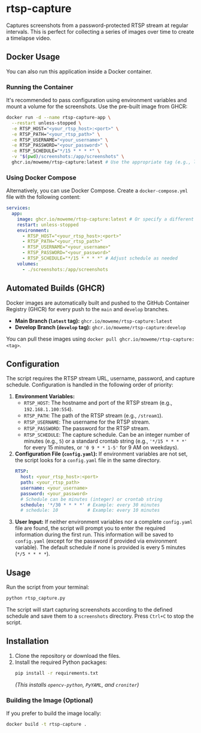 # rtsp-capture

Captures screenshots from a password-protected RTSP stream at regular intervals. This is perfect for collecting a series of images over time to create a timelapse video.

## Docker Usage

You can also run this application inside a Docker container.

### Running the Container

It's recommended to pass configuration using environment variables and mount a volume for the screenshots. Use the pre-built image from GHCR:

```bash
docker run -d --name rtsp-capture-app \
  --restart unless-stopped \
  -e RTSP_HOST="<your_rtsp_host>:<port>" \
  -e RTSP_PATH="<your_rtsp_path>" \
  -e RTSP_USERNAME="<your_username>" \
  -e RTSP_PASSWORD="<your_password>" \
  -e RTSP_SCHEDULE="*/15 * * * *" \
  -v "$(pwd)/screenshots:/app/screenshots" \
  ghcr.io/moweme/rtsp-capture:latest # Use the appropriate tag (e.g., latest, develop)
```

### Using Docker Compose

Alternatively, you can use Docker Compose. Create a `docker-compose.yml` file with the following content:

```yaml
services:
  app:
    image: ghcr.io/moweme/rtsp-capture:latest # Or specify a different tag like :develop
    restart: unless-stopped
    environment:
      - RTSP_HOST="<your_rtsp_host>:<port>"
      - RTSP_PATH="<your_rtsp_path>"
      - RTSP_USERNAME="<your_username>"
      - RTSP_PASSWORD="<your_password>"
      - RTSP_SCHEDULE="*/15 * * * *" # Adjust schedule as needed
    volumes:
      - ./screenshots:/app/screenshots
```

## Automated Builds (GHCR)

Docker images are automatically built and pushed to the GitHub Container Registry (GHCR) for every push to the `main` and `develop` branches.

*   **Main Branch (`latest` tag):** `ghcr.io/moweme/rtsp-capture:latest`
*   **Develop Branch (`develop` tag):** `ghcr.io/moweme/rtsp-capture:develop`

You can pull these images using `docker pull ghcr.io/moweme/rtsp-capture:<tag>`.

## Configuration

The script requires the RTSP stream URL, username, password, and capture schedule. Configuration is handled in the following order of priority:

1.  **Environment Variables:**
    *   `RTSP_HOST`: The hostname and port of the RTSP stream (e.g., `192.168.1.100:554`).
    *   `RTSP_PATH`: The path of the RTSP stream (e.g., `/stream1`).
    *   `RTSP_USERNAME`: The username for the RTSP stream.
    *   `RTSP_PASSWORD`: The password for the RTSP stream.
    *   `RTSP_SCHEDULE`: The capture schedule. Can be an integer number of minutes (e.g., `5`) or a standard crontab string (e.g., `'*/15 * * * *'` for every 15 minutes, or `'0 9 * * 1-5'` for 9 AM on weekdays).
2.  **Configuration File (`config.yaml`):** If environment variables are not set, the script looks for a `config.yaml` file in the same directory.
    ```yaml
    RTSP:
      host: <your_rtsp_host>:<port>
      path: <your_rtsp_path>
      username: <your_username>
      password: <your_password>
      # Schedule can be minutes (integer) or crontab string
      schedule: '*/30 * * * *' # Example: every 30 minutes
      # schedule: 10           # Example: every 10 minutes
    ```
3.  **User Input:** If neither environment variables nor a complete `config.yaml` file are found, the script will prompt you to enter the required information during the first run. This information will be saved to `config.yaml` (except for the password if provided via environment variable). The default schedule if none is provided is every 5 minutes (`*/5 * * * *`).

## Usage

Run the script from your terminal:

```bash
python rtsp_capture.py
```

The script will start capturing screenshots according to the defined schedule and save them to a `screenshots` directory. Press `Ctrl+C` to stop the script.

## Installation

1.  Clone the repository or download the files.
2.  Install the required Python packages:
    ```bash
    pip install -r requirements.txt
    ```
    *(This installs `opencv-python`, `PyYAML`, and `croniter`)*

### Building the Image (Optional)

If you prefer to build the image locally:

```bash
docker build -t rtsp-capture .
```
